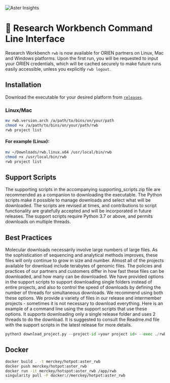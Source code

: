 ![Aster Insights](./assets/aster.png)

# 🧬 Research Workbench Command Line Interface

Research Workbench `rwb` is now available for ORIEN partners on Linux, Mac and Windows platforms. Upon the first run, you will be requested to input your ORIEN credentials, which will be cached securely to make future runs easily accessible, unless you explicitly `rwb logout`.


## Installation

Download the executable for your desired platform from [`releases`](https://github.com/AsterInsights/rwb/releases).

### Linux/Mac

```sh
mv rwb.version.arch /a/path/to/bins/on/your/path
chmod +x /a/path/to/bins/on/your/path/rwb
rwb project list
```

#### For example (Linux):

```sh
mv ~/Downloads/rwb.linux.x64 /usr/local/bin/rwb
chmod +x /usr/local/bin/rwb
rwb project list
```

## Support Scripts
The supporting scripts in the accompanying supporting_scripts.zip file are recommended as a companion to downloading the executable. The Python scripts make it possible to manage downloads and select what will be downloaded. The scripts are revised at times, and contributions to script functionality are gratefully accepted and will be incorporated in future releases. The support scripts require Python 3.7 or above, and permits downloads on multiple threads.

## Best Practices
Molecular downloads necessarily involve large numbers of large files. As the sophistication of sequencing and analytical methods improves, these files will only continue to grow in size and number. Almost all of the projects available for download include terabytes of genomic files. The policies and practices of our partners and customers differ in how fast these files can be downloaded, and how many can be downloaded. We have provided options in the support scripts to support downloading single folders instead of entire projects, and also to control the speed of downloads by defining the number of threads for simultaneous downloads. We recommend using both these options. We provide a variety of files in our release and intermember projects - sometimes it is not necessary to download everything. Here is an example of a command line using the support scripts that use these options. It supports downloading only a single release folder and uses 2 threads to do the download. It is suggested to consult the Readme.md file with the support scripts in the latest release for more details.
```python
python3 download_project.py --project-id <your project id> --exec ./rwb.osx.x64 --workers 2 --include /Avatar_MolecularData_hg38/2024_05_31/Whole_Exome/tumor_vcfs
```
## Docker

```sh
docker build . -t merckey/hotpot:aster_rwb
docker push merckey/hotpot:aster_rwb
docker run -it merckey/hotspot:aster_rwb /app/rwb
singularity pull -F docker://merckey/hotpot:aster_rwb
```
